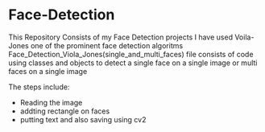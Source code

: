 # Face-Detection
This Repository Consists of my Face Detection projects
I have used Voila-Jones one of the prominent face detection algoritms
Face_Detection_Viola_Jones(single_and_multi_faces) file consists of code using classes and objects to detect a single face on a single image
or multi faces on a single image 

The steps include:
* Reading the image
* addting rectangle on faces
* putting text and also saving using cv2
  


